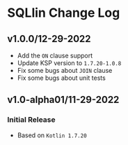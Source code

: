 # SQLlin Change Log

## v1.0.0/12-29-2022

* Add the `ON` clause support
* Update KSP version to `1.7.20-1.0.8`
* Fix some bugs about `JOIN` clause
* Fix some bugs about unit tests

## v1.0-alpha01/11-29-2022

### Initial Release
* Based on `Kotlin 1.7.20`